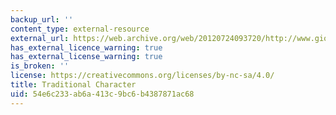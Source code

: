 ```yaml
---
backup_url: ''
content_type: external-resource
external_url: https://web.archive.org/web/20120724093720/http://www.gio.gov.tw/info/festival_c/html/spring.htm
has_external_licence_warning: true
has_external_license_warning: true
is_broken: ''
license: https://creativecommons.org/licenses/by-nc-sa/4.0/
title: Traditional Character
uid: 54e6c233-ab6a-413c-9bc6-b4387871ac68
---
```

